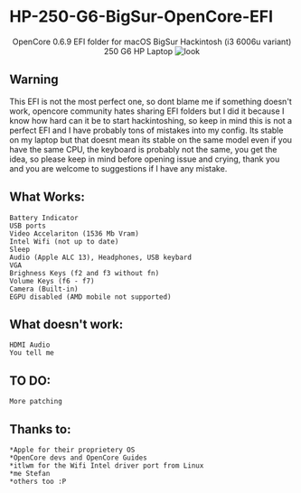 # HP-250-G6-BigSur-OpenCore-EFI


<p align="center">
 OpenCore 0.6.9 EFI folder for macOS BigSur Hackintosh (i3 6006u variant) 250 G6 HP Laptop
<img src="https://i.imgur.com/C5WJG3W.png" alt="look">
</p>

## Warning 
This EFI is not the most perfect one, so dont blame me if something doesn't work, opencore community hates sharing EFI folders but I did it because I know how hard can it be to start hackintoshing, so keep in mind this is not a perfect EFI and I have probably tons of mistakes into my config. 
Its stable on my laptop but that doesnt mean its stable on the same model even if you have the same CPU, the keyboard is probably not the same, you get the idea, so please keep in mind before opening issue and crying, thank you and you are welcome to suggestions if I have any mistake.

## What Works:
```
Battery Indicator
USB ports
Video Accelariton (1536 Mb Vram)
Intel Wifi (not up to date)
Sleep
Audio (Apple ALC 13), Headphones, USB keybard
VGA
Brighness Keys (f2 and f3 without fn)
Volume Keys (f6 - f7)
Camera (Built-in)
EGPU disabled (AMD mobile not supported)
```
## What doesn't work:
```
HDMI Audio 
You tell me
```

## TO DO:
```
More patching
```

## Thanks to:
```
*Apple for their proprietery OS
*OpenCore devs and OpenCore Guides
*itlwm for the Wifi Intel driver port from Linux
*me Stefan
*others too :P
```
